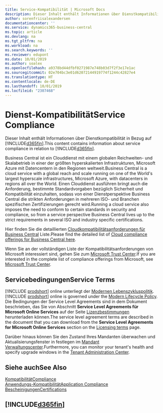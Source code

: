 ```yaml
---
title: Service-Kompatibilität | Microsoft Docs
description: Dieser Inhalt enthält Informationen über Dienstkompatibilität in Bezug auf Business Central.
author: sorenfriisalexandersen
documentationcenter: ''
ms.service: dynamics365-business-central
ms.topic: article
ms.devlang: na
ms.tgt_pltfrm: na
ms.workload: na
ms.search.keywords: ''
ms.reviewer: edupont
ms.date: 10/01/2019
ms.author: soalex
ms.openlocfilehash: a9378bd44dfbf0271987e748b03d7f2f3e17e1ac
ms.sourcegitcommit: 02e704bc3e01d62072144919774f1244c42827e4
ms.translationtype: HT
ms.contentlocale: de-DE
ms.lasthandoff: 10/01/2019
ms.locfileid: "2307468"
---
```

# <a name="service-compliance"></a><span data-ttu-id="08720-103">Dienst-Kompatibilität</span><span class="sxs-lookup"><span data-stu-id="08720-103">Service Compliance</span></span>
<span data-ttu-id="08720-104">Dieser Inhalt enthält Informationen über Dienstkompatibilität in Bezug auf [!INCLUDE[d365fin](../includes/d365fin_md.md)].</span><span class="sxs-lookup"><span data-stu-id="08720-104">This content contains information about service compliance in relation to [!INCLUDE[d365fin](../includes/d365fin_md.md)].</span></span>  

<span data-ttu-id="08720-105">Business Central ist ein Clouddienst mit einem globalen Reichweiten- und Skalabetrieb in einer der größten hyperskalierten Infrastrukturen, Microsoft Azure mit Datencentern in den Regionen weltweit.</span><span class="sxs-lookup"><span data-stu-id="08720-105">Business Central is a cloud service with a global reach and scale running on one of the World's largest hyperscale infrastructures, Microsoft Azure, with datacenters in regions all over the World.</span></span> <span data-ttu-id="08720-106">Einen Clouddienst ausführen bringt auch die Anforderung, bestimmte Standardvorgaben bezüglich Sicherheit und Kompatibilität einzuhalten, sodass von einer Dienstperspektive Business Central die strikten Anforderungen in mehreren ISO- und Branchen spezifischen Zertifizierungen gerecht wird.</span><span class="sxs-lookup"><span data-stu-id="08720-106">Running a cloud service also imposes the need to conform to certain standards in security and compliance, so from a service perspective Business Central lives up to the strict requirements in several ISO and industry specific certifications.</span></span>

<span data-ttu-id="08720-107">Hier finden Sie die detaillierten [Cloudkompatibilitätsanforderungen für Business Central](https://aka.ms/d365-compliance-list) Liste.</span><span class="sxs-lookup"><span data-stu-id="08720-107">Please find the detailed list of [Cloud compliance offerings for Business Central here](https://aka.ms/d365-compliance-list).</span></span>

<span data-ttu-id="08720-108">Wenn Sie an der vollständigen Liste der Kompatibilitätsanforderungen von Microsoft interessiert sind, gehen Sie zum [Microsoft Trust Center](https://www.microsoft.com/en-us/trustcenter/compliance/complianceofferings).</span><span class="sxs-lookup"><span data-stu-id="08720-108">If you are interested in the complete list of compliance offerings from Microsoft, see [Microsoft Trust Center](https://www.microsoft.com/en-us/trustcenter/compliance/complianceofferings).</span></span>

## <a name="service-terms"></a><span data-ttu-id="08720-109">Servicebedingungen</span><span class="sxs-lookup"><span data-stu-id="08720-109">Service Terms</span></span>

<span data-ttu-id="08720-110">[!INCLUDE [prodshort](../includes/prodshort.md)] online unterliegt der [Modernen Lebenszykluspolitik](https://support.microsoft.com/en-us/help/30881/modern-lifecycle-policy).</span><span class="sxs-lookup"><span data-stu-id="08720-110">[!INCLUDE [prodshort](../includes/prodshort.md)] online is governed under the [Modern Lifecycle Policy](https://support.microsoft.com/en-us/help/30881/modern-lifecycle-policy).</span></span> <span data-ttu-id="08720-111">Die Bedingungen der Service Level Agreements sind in dem Dokument beschrieben, das Sie von Abschnitt **Service Level Agreements für Microsoft Online Services** auf der Seite [Lizenzbestimmungen](https://www.microsoft.com/en-us/licensing/product-licensing/products) herunterladen können.</span><span class="sxs-lookup"><span data-stu-id="08720-111">The service level agreement terms are described in the document that you can download from the **Service Level Agreements for Microsoft Online Services** section on the [Licensing terms](https://www.microsoft.com/en-us/licensing/product-licensing/products) page.</span></span>  

<span data-ttu-id="08720-112">Darüber hinaus können Sie den Zustand Ihres Mandanten überwachen und Aktualisierungsfenster in festlegen im [Mandant Verwaltungscenter](/dynamics365/business-central/dev-itpro/administration/tenant-admin-center).</span><span class="sxs-lookup"><span data-stu-id="08720-112">Furthermore, you can monitor your tenant's health and specify upgrade windows in the [Tenant Administration Center](/dynamics365/business-central/dev-itpro/administration/tenant-admin-center).</span></span>  

## <a name="see-also"></a><span data-ttu-id="08720-113">Siehe auch</span><span class="sxs-lookup"><span data-stu-id="08720-113">See Also</span></span>

[<span data-ttu-id="08720-114">Kompatibilität</span><span class="sxs-lookup"><span data-stu-id="08720-114">Compliance</span></span>](compliance-overview.md)  
[<span data-ttu-id="08720-115">Anwendungs-Kompatibilität</span><span class="sxs-lookup"><span data-stu-id="08720-115">Application Compliance</span></span>](compliance-application-compliance.md)  
[<span data-ttu-id="08720-116">Bescheinigungen</span><span class="sxs-lookup"><span data-stu-id="08720-116">Certifications</span></span>](compliance-certifications.md)  

## [!INCLUDE[d365fin](../includes/free_trial_md.md)]  
